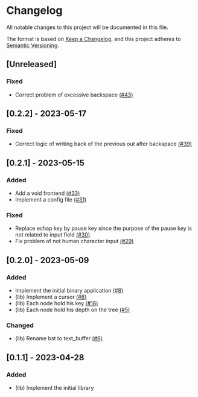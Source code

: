 # Changelog

All notable changes to this project will be documented in this file.

The format is based on [Keep a Changelog](https://keepachangelog.com/en/1.1.0),
and this project adheres to [Semantic Versioning](https://semver.org/spec/v2.0.0.html).

## [Unreleased]

### Fixed

- Correct problem of excessive backspace [(#43)](https://github.com/pythonbrad/clafrica/pull/43)

## [0.2.2] - 2023-05-17

### Fixed

- Correct logic of writing back of the previous out after backspace [(#39)](https://github.com/pythonbrad/clafrica/pull/39)

## [0.2.1] - 2023-05-15

### Added

- Add a void frontend [(#33)](https://github.com/pythonbrad/clafrica/pull/33)
- Implement a config file [(#31)](https://github.com/pythonbrad/clafrica/pull/31)

### Fixed

- Replace echap key by pause key since the purpose of the pause key is not related to input field [(#30)](https://github.com/pythonbrad/clafrica/pull/30)
- Fix problem of not human character input [(#29)](https://github.com/pythonbrad/clafrica/pull/29)

## [0.2.0] - 2023-05-09

### Added

- Implement the initial binary application [(#8)](https://github.com/pythonbrad/clafrica/pull/8)
- (lib) Implement a cursor [(#6)](https://github.com/pythonbrad/clafrica/pull/6)
- (lib) Each node hold his key [(#16)](https://github.com/pythonbrad/clafrica/pull/16)
- (lib) Each node hold his depth on the tree [(#5)](https://github.com/pythonbrad/clafrica/pull/5)

### Changed

- (lib) Rename bst to text_buffer [(#9)](https://github.com/pythonbrad/clafrica/pull/9)

## [0.1.1] - 2023-04-28

### Added

- (lib) Implement the initial library
